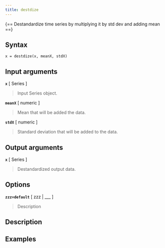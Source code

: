 ```yaml
---
title: destdize
---
```




{== Destandardize time series by multiplying it by std dev and adding mean ==}


## Syntax 

    x = destdize(x, meanX, stdX)


## Input arguments 

__`x`__ [ Series ] 
> 
> Input Series object.
> 

__`meanX`__ [ numeric ] 
> 
> Mean that will be added the data.
> 

__`stdX`__ [ numeric ] 
> 
> Standard deviation that will be added to the data.
> 


## Output arguments 

__`x`__ [ Series ] 
> 
> Destandardized output data.
> 


## Options 

__`zzz=default`__ [ zzz | ___ ]
> 
> Description
> 


## Description 



## Examples

```matlab
```


